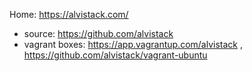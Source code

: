 Home: https://alvistack.com/
- source: https://github.com/alvistack
- vagrant boxes: https://app.vagrantup.com/alvistack , https://github.com/alvistack/vagrant-ubuntu
